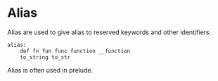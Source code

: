 # Alias

Alias are used to give alias to reserved keywords and other identifiers.

```stick
alias:
    def fn fun func function __function
    to_string to_str
```

Alias is often used in prelude.
